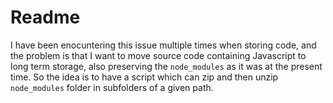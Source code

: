 # Readme

I have been enocuntering this issue multiple times when storing code, and the problem is that I want to move source code containing Javascript to long term storage, also preserving the `node_modules` as it was at the present time. So the idea is to have a script which can zip and then unzip `node_modules` folder in subfolders of a given path.

